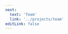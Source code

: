 ```yaml
---
next:
  text: 'Team'
  link: '../projects/team'
editLink: false
---
```


<script setup>
  import Hero from './Hero.vue'
  import ArticleCard from './ArticleCard.vue'
  import data from './data.json'
</script>

<Hero
name="Projects"
subtitle="Here are some projects that you can get started with OSAVC." />

<div v-for="(article, index) in data" :key="index">
  <ArticleCard :title="article.title" :excerpt="article.excerpt" :image="article.image" :author="article.Author" :href="article.path" :date="article.Updated" />
</div>
